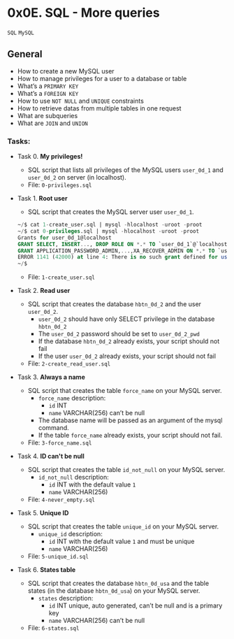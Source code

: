 # 0x0E. SQL - More queries
`SQL` `MySQL`

## General
* How to create a new MySQL user
* How to manage privileges for a user to a database or table
* What’s a `PRIMARY KEY`
* What’s a `FOREIGN KEY`
* How to use `NOT NULL` and `UNIQUE` constraints
* How to retrieve datas from multiple tables in one request
* What are subqueries
* What are `JOIN` and `UNION`

### Tasks:
+ Task 0. **My privileges!**
  * SQL script that lists all privileges of the MySQL users `user_0d_1` and `user_0d_2` on server (in localhost).
  * File: `0-privileges.sql`

+ Task 1. **Root user**
  * SQL script that creates the MySQL server user `user_0d_1`.
  ```sql
  ~/$ cat 1-create_user.sql | mysql -hlocalhost -uroot -proot
  ~/$ cat 0-privileges.sql | mysql -hlocalhost -uroot -proot
  Grants for user_0d_1@localhost
  GRANT SELECT, INSERT..., DROP ROLE ON *.* TO `user_0d_1`@`localhost`
  GRANT APPLICATION_PASSWORD_ADMIN,...,XA_RECOVER_ADMIN ON *.* TO `user_0d_1`@`localhost`
  ERROR 1141 (42000) at line 4: There is no such grant defined for user 'user_0d_2' on host 'localhost'
  ~/$ 
  ```
  * File: `1-create_user.sql`

+ Task 2. **Read user**
  * SQL script that creates the database `hbtn_0d_2` and the user `user_0d_2`.
    * `user_0d_2` should have only SELECT privilege in the database `hbtn_0d_2`
    * The `user_0d_2` password should be set to `user_0d_2_pwd`
    * If the database `hbtn_0d_2` already exists, your script should not fail
    * If the user `user_0d_2` already exists, your script should not fail
  * File: `2-create_read_user.sql`

+ Task 3. **Always a name**
  * SQL script that creates the table `force_name` on your MySQL server.
    * `force_name` description:
      * `id` INT
      * `name` VARCHAR(256) can’t be null
    * The database name will be passed as an argument of the mysql command.
    * If the table `force_name` already exists, your script should not fail.
  * File: `3-force_name.sql`

+ Task 4. **ID can't be null**
  * SQL script that creates the table `id_not_null` on your MySQL server.
    * `id_not_null` description:
      * `id` INT with the default value `1`
      * `name` VARCHAR(256)
  * File: `4-never_empty.sql`

+ Task 5. **Unique ID**
  * SQL script that creates the table `unique_id` on your MySQL server.
    * `unique_id` description:
      * `id` INT with the default value `1` and must be unique
      * `name` VARCHAR(256)
  * File: `5-unique_id.sql`

+ Task 6. **States table**
  * SQL script that creates the database `hbtn_0d_usa` and the table states (in the database `hbtn_0d_usa`) on your MySQL server.
    * `states` description:
      * `id` INT unique, auto generated, can’t be null and is a primary key
      * `name` VARCHAR(256) can’t be null
  * File: `6-states.sql`

